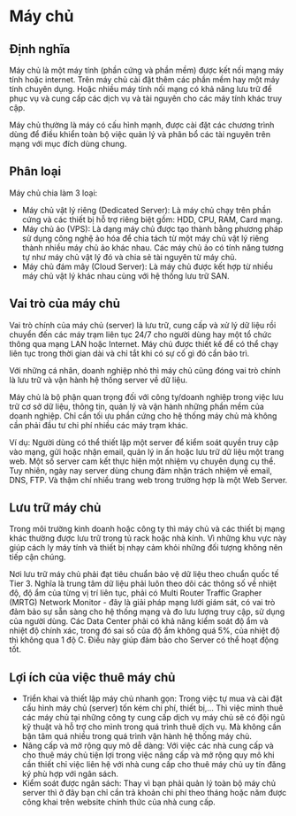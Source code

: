 # Máy chủ
## Định nghĩa
Máy chủ là một máy tính (phần cứng và phần mềm) được kết nối mạng máy tính hoặc internet. Trên máy chủ cài đặt thêm các phần mềm hay một máy tính chuyên dụng. Hoặc nhiều máy tính nối mạng có khả năng lưu trữ để phục vụ và cung cấp các dịch vụ và tài nguyên cho các máy tính khác truy cập.

Máy chủ thường là máy có cấu hình mạnh, được cài đặt các chương trình dùng để điều khiển toàn bộ việc quản lý và phân bổ các tài nguyên trên mạng với mục đích dùng chung.
## Phân loại
Máy chủ chia làm 3 loại:
- Máy chủ vật lý riêng (Dedicated Server): Là máy chủ chạy trên phần cứng và các thiết bị hỗ trợ riêng biệt gồm: HDD, CPU, RAM, Card mạng.
- Máy chủ ảo (VPS): Là dạng máy chủ được tạo thành bằng phương pháp sử dụng công nghệ ảo hóa để chia tách từ một máy chủ vật lý riêng thành nhiều máy chủ ảo khác nhau. Các máy chủ ảo có tính năng tương tự như máy chủ vật lý đó và chia sẻ tài nguyên từ máy chủ.
- Máy chủ đám mây (Cloud Server): Là máy chủ được kết hợp từ nhiều máy chủ vật lý khác nhau cùng với hệ thống lưu trữ SAN.
## Vai trò của máy chủ
Vai trò chính của máy chủ (server) là lưu trữ, cung cấp và xử lý dữ liệu rồi chuyển đến các máy trạm liên tục 24/7 cho người dùng hay một tổ chức thông qua mạng LAN hoặc Internet. Máy chủ được thiết kế để có thể chạy liên tục trong thời gian dài và chỉ tắt khi có sự cố gì đó cần bảo trì.

Với những cá nhân, doanh nghiệp nhỏ thì máy chủ cũng đóng vai trò chính là lưu trữ và vận hành hệ thống server về dữ liệu.

Máy chủ là bộ phận quan trọng đối với công ty/doanh nghiệp trong việc lưu trữ cơ sở dữ liệu, thông tin, quản lý và vận hành  những phần mềm của doanh nghiệp. Chỉ cần tối ưu phần cứng cho hệ thống máy chủ mà không cần phải đầu tư chi phí nhiều các máy trạm khác.

Ví dụ: Người dùng có thể thiết lập một server để kiểm soát quyền truy cập vào mạng, gửi hoặc nhận email, quản lý in ấn hoặc lưu trữ dữ liệu một trang web. Một số server cam kết thực hiện một nhiệm vụ chuyên dụng cụ thể. Tuy nhiên, ngày nay server dùng chung đảm nhận trách nhiệm về email, DNS, FTP. Và thậm chí nhiều trang web trong trường hợp là một Web Server.
## Lưu trữ máy chủ
Trong môi trường kinh doanh hoặc công ty thì máy chủ và các thiết bị mạng khác thường được lưu trữ trong tủ rack hoặc nhà kính. Vì những khu vực này giúp cách ly máy tính và thiết bị nhạy cảm khỏi những đối tượng không nên tiếp cận chúng.

Nơi lưu trữ máy chủ phải đạt tiêu chuẩn bảo vệ dữ liệu theo chuẩn quốc tế Tier 3. Nghĩa là trung tâm dữ liệu phải luôn theo dõi các thông số về nhiệt độ, độ ẩm của từng vị trí liên tục, phải có Multi Router Traffic Grapher (MRTG) Network Monitor - đây là giải pháp mạng lưới giám sát, có vai trò đảm bảo sự sẵn sàng cho hệ thống mạng và đo lưu lượng truy cập, sử dụng của người dùng. Các Data Center phải có khả năng kiểm soát độ ẩm và nhiệt độ chính xác, trong đó sai số của độ ẩm không quá 5%, của nhiệt độ thì không qua 1 độ C. Điều này giúp đảm bảo cho Server có thể hoạt động tốt.
## Lợi ích của việc thuê máy chủ
- Triển khai và thiết lập máy chủ nhanh gọn:  Trong việc tự mua và cài đặt cấu hình máy chủ (server) tốn kém chi phí, thiết bị,… Thì việc mình thuê các máy chủ tại những công ty cung cấp dịch vụ máy chủ sẽ có đội ngũ kỹ thuật và hỗ trợ cho mình trong quá trình thuê dịch vụ. Mà không cần bận tâm quá nhiều trong quá trình vận hành hệ thống máy chủ.
- Nâng cấp và mở rộng quy mô dễ dàng: Với việc các nhà cung cấp và cho thuê máy chủ tiện lợi trong việc nâng cấp và mở rộng quy mô khi cần thiết chỉ việc liên hệ với nhà cung cấp cho thuê máy chủ uy tín đăng ký phù hợp với ngân sách.
- Kiểm soát được ngân sách: Thay vì bạn phải quản lý toàn bộ máy chủ server thì ở đây bạn chỉ cần trả khoản chi phí theo tháng hoặc năm được công khai trên website chính thức của nhà cung cấp.
